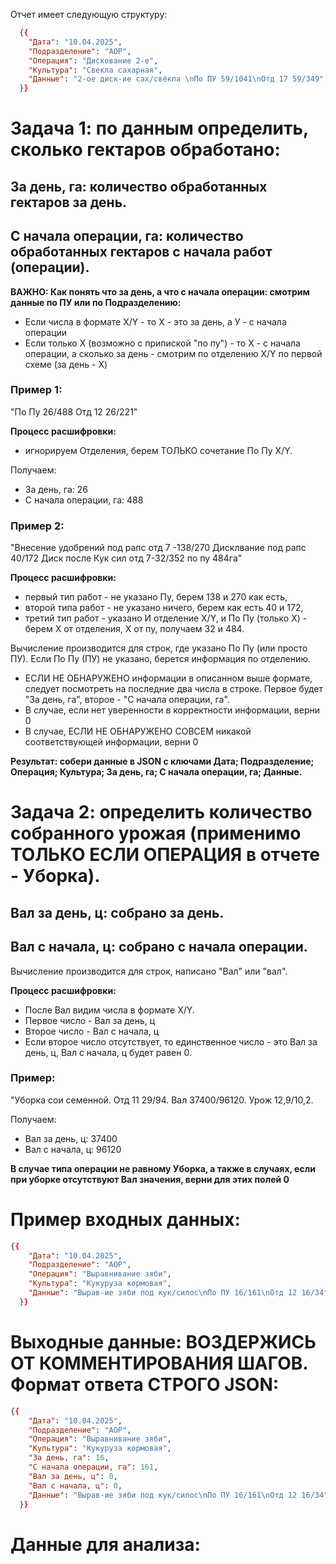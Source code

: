 Отчет имеет следующую структуру:

```json
  {{
    "Дата": "10.04.2025",
    "Подразделение": "АОР",
    "Операция": "Дискование 2-е",
    "Культура": "Свекла сахарная",
    "Данные": "2-ое диск-ие сах/свёкла \nПо ПУ 59/1041\nОтд 17 59/349"
  }}
```

# Задача 1: по данным определить, сколько гектаров обработано:

## За день, га: количество обработанных гектаров за день.

## С начала операции, га: количество обработанных гектаров с начала работ (операции).


**ВАЖНО: Как понять что за день, а что с начала операции: смотрим данные по ПУ или по Подразделению:**

- Если числа в формате X/Y - то Х - это за день, а У - с начала операции
- Если только X (возможно с припиской "по пу") - то Х - с начала операции, а сколько за день - смотрим по отделению X/Y по первой схеме (за день - X)

### Пример 1:

"По Пу 26/488
Отд 12 26/221"

**Процесс расшифровки:**

- игнорируем Отделения, берем ТОЛЬКО сочетание По Пу X/Y.

Получаем:

- За день, га: 26
- С начала операции, га: 488

### Пример 2:

"Внесение удобрений под рапс отд 7 -138/270
Дисклвание под рапс 40/172
Диск после Кук сил отд 7-32/352 по пу 484га"

**Процесс расшифровки:**

- первый тип работ - не указано Пу, берем 138 и 270 как есть, 
- второй типа работ - не указано ничего, берем как есть 40 и 172,
- третий тип работ - указано И отделение X/Y, и По Пу (только X) - берем X от отделения, X от пу, получаем 32 и 484. 

Вычисление производится для строк, где указано По Пу (или просто ПУ). Если По Пу (ПУ) не указано, берется информация по отделению.

- ЕСЛИ НЕ ОБНАРУЖЕНО информации в описанном выше формате, следует посмотреть на последние два числа в строке. Первое будет "За день, га", второе - "С начала операции, га".
- В случае, если нет уверенности в корректности информации, верни 0
- В случае, ЕСЛИ НЕ ОБНАРУЖЕНО СОВСЕМ никакой соответствующей информации, верни 0

**Результат: собери данные в JSON с ключами Дата; Подразделение; Операция; Культура; За день, га; С начала операции, га; Данные.**

# Задача 2: определить количество собранного урожая (применимо ТОЛЬКО ЕСЛИ ОПЕРАЦИЯ в отчете - Уборка).

## Вал за день, ц: собрано за день.

## Вал с начала, ц: собрано с начала операции.

Вычисление производится для строк, написано "Вал" или "вал".

**Процесс расшифровки:**

- После Вал видим числа в формате X/Y.
- Первое число - Вал за день, ц
- Второе число - Вал с начала, ц
- Если второе число отсутствует, то единственное число - это Вал за день, ц, Вал с начала, ц будет равен 0.

### Пример:

"Уборка сои семенной. Отд 11 29/94. Вал 37400/96120. Урож 12,9/10,2.

Получаем:

- Вал за день, ц: 37400
- Вал с начала, ц: 96120

**В случае типа операции не равному Уборка, а также в случаях, если при уборке отсутствуют Вал значения, верни для этих полей 0**

# Пример входных данных:

```json
{{
    "Дата": "10.04.2025",
    "Подразделение": "АОР",
    "Операция": "Выравнивание зяби",
    "Культура": "Кукуруза кормовая",
    "Данные": "Вырав-ие зяби под кук/силос\nПо ПУ 16/161\nОтд 12 16/34"
  }}
```

# Выходные данные: ВОЗДЕРЖИСЬ ОТ КОММЕНТИРОВАНИЯ ШАГОВ. Формат ответа СТРОГО JSON:

```json
{{
    "Дата": "10.04.2025",
    "Подразделение": "АОР",
    "Операция": "Выравнивание зяби",
    "Культура": "Кукуруза кормовая",
    "За день, га": 16,
    "С начала операции, га": 161,
    "Вал за день, ц": 0,
    "Вал с начала, ц": 0,
    "Данные": "Вырав-ие зяби под кук/силос\nПо ПУ 16/161\nОтд 12 16/34"
  }}
```

# Данные для анализа:
